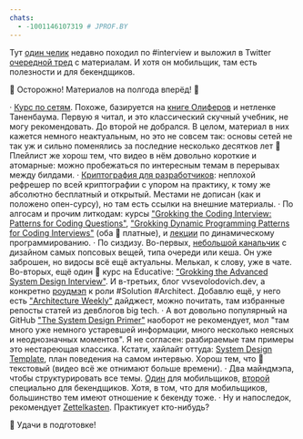 ```yaml
---
chats:
  - -1001146107319 # JPROF.BY
---
```


Тут [один челик](https://twitter.com/e_matsyuk) недавно походил по \#interview и выложил в Twitter [очередной тред](https://twitter.com/e_matsyuk/status/1519539090097643521) с материалам\. И хотя он мобильщик\, там есть полезности и для бекендщиков\.

🤯 Осторожно\! Материалов на полгода вперёд\! 🤯

· [Курс по сетям](https://youtube.com/playlist?list=PLtPJ9lKvJ4oiNMvYbOzCmWy6cRzYAh9B1)\. Похоже\, базируется на [книге Олиферов](https://www.bsuir.by/m/12_100229_1_85460.pdf) и нетленке Таненбаума\. Первую я читал\, и это классический скучный учебник\, не могу рекомендовать\. До второй не добрался\. В целом\, материал в них кажется немного неактуальным\, но это не совсем так\: основы сетей не так уж и сильно поменялись за последние несколько десятков лет 😬 Плейлист же хорош тем\, что видео в нём довольно короткие и атомарные\: можно пробежаться по интересным темам в перерывах между билдами\.
· [Криптография для разработчиков](https://cryptobook.nakov.com)\: неплохой рефрешер по всей криптографии с упором на практику\, к тому же абсолютно бесплатный и открытый\. Местами не дописан \(как и положено опен\-сурсу\)\, но там есть ссылки на внешние материалы\.
· По алгосам и прочим литкодам\: курсы [\"Grokking the Coding Interview: Patterns for Coding Questions\"](https://www.educative.io/courses/grokking-the-coding-interview)\, [\"Grokking Dynamic Programming Patterns for Coding Interviews\"](https://www.educative.io/courses/grokking-dynamic-programming-patterns-for-coding-interviews) \(оба 💸 платные\)\, и [лекции](https://www.youtube.com/playlist?list=PLUfHxBkkFMScK6mOOWp5s6LgbzmtfwmYQ) по динамическому программированию\.
· По сиздизу\. Во\-первых\, [небольшой канальчик](https://www.youtube.com/channel/UC9vLsnF6QPYuH51njmIooCQ) с дизайном самых попсовых вещей\, типа очереди или кеша\. Он уже заброшен\, но видосы всё ещё актуальны\. Мелькал\, к слову\, уже в чате\. Во\-вторых\, ещё один 💸 курс на Educative\: [\"Grokking the Advanced System Design Interview\"](https://www.educative.io/courses/grokking-adv-system-design-intvw)\. И в\-третьих\, блог vvsevolodovich\.dev\, а конкретно [роудмэп](https://vvsevolodovich.dev/profession-solution-architect-roadmap) к роли \#Solution \#Architect\. Добавлю ещё\, у него есть [\"Architecture Weekly\"](https://vvsevolodovich.dev/tag/architectureweekly) дайджест\, можно почитать\, там избранные репосты статей из девблогов big tech\.
· А вот довольно популярный на GitHub [\"The System Design Primer\"](https://github.com/donnemartin/system-design-primer) наоборот не рекомендует\, мол \"там много уже немного устаревшей информации\, много несколько неясных и неоднозначных моментов\"\. Я не согласен\: разбираемые там примеры это нестареющая классика\. Кстати\, хайлайт оттуда\: [System Design Template](https://leetcode.com/discuss/career/229177/My-System-Design-Template)\, план поведения на самом интервью\. Хорош тем\, что 📜 текстовый \(видео всё же отнимают больше времени\)\.
· Два майндмэпа\, чтобы структурировать все темы\. [Один](https://coggle.it/diagram/YcHE1714-BafgLyg/t/mobile-system-design) для мобильщиков\, [второй](https://coggle.it/diagram/YjiKOFhHPaPgXMo4/t/backend-system-design) специально для бекендщиков\. Хотя\, в том\, что для мобильщиков\, большинство тем имеют отношение к бекенду тоже\.
· Ну и напоследок\, рекомендует [Zettelkasten](https://en.wikipedia.org/wiki/Zettelkasten)\. Практикует кто\-нибудь\?

🤗 Удачи в подготовке\!
